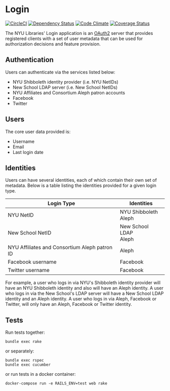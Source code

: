 # Login

[![CircleCI](https://circleci.com/gh/NYULibraries/login.svg?style=svg)](https://circleci.com/gh/NYULibraries/login)
[![Dependency Status](https://gemnasium.com/NYULibraries/login.png)](https://gemnasium.com/NYULibraries/login)
[![Code Climate](https://codeclimate.com/github/NYULibraries/login.png)](https://codeclimate.com/github/NYULibraries/login)
[![Coverage Status](https://coveralls.io/repos/github/NYULibraries/login/badge.svg?branch=master)](https://coveralls.io/github/NYULibraries/login?branch=master)

The NYU Libraries' Login application is an [OAuth2](http://oauth.net/2/) server
that provides registered clients with a set of user metadata that can be used for
authorization decisions and feature provision.

## Authentication
Users can authenticate via the services listed below:

- NYU Shibboleth identity provider (i.e. NYU NetIDs)
- New School LDAP server (i.e. New School NetIDs)
- NYU Affiliates and Consortium Aleph patron accounts
- Facebook
- Twitter

## Users
The core user data provided is:

  - Username
  - Email
  - Last login date

## Identities
Users can have several identities, each of which contain their own set of metadata.
Below is a table listing the identities provided for a given login type.

| Login Type | Identities |
| ---------------------- | ---------- |
| NYU NetID | NYU Shibboleth <br> Aleph |
| New School NetID | New School LDAP <br> Aleph |
| NYU Affiliates and Consortium Aleph patron ID | Aleph |
| Facebook username | Facebook |
| Twitter username | Facebook |

For example, a user who logs in via NYU's Shibboleth identity provider will have an
NYU Shibboleth identity and also will have an Aleph identity. A user who logs in
via the New School's LDAP server will have a New School LDAP identity and an Aleph
identity. A user who logs in via Aleph, Facebook or Twitter, will only have an Aleph,
Facebook or Twitter identity.

## Tests

Run tests together:

```
bundle exec rake
```

or separately:

```
bundle exec rspec
bundle exec cucumber
```

or run tests in a docker container:

```
docker-compose run -e RAILS_ENV=test web rake
```
